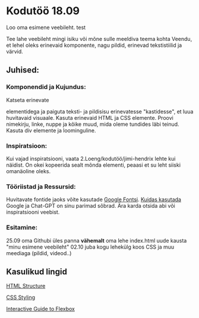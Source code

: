 # Kodutöö 18.09

Loo oma esimene veebileht. test

Tee lahe veebileht mingi isiku või mõne sulle meeldiva teema kohta
Veendu, et lehel oleks erinevaid komponente, nagu pildid, erinevad tekstistiilid ja värvid.

## Juhised:
### Komponendid ja Kujundus:
Katseta erinevate <div> elementidega ja paiguta teksti- ja pildisisu erinevatesse "kastidesse", et luua huvitavaid visuaale.
Kasuta erinevaid HTML ja CSS elemente. Proovi nimekirju, linke, nuppe ja kõike muud, mida oleme tundides läbi teinud. Kasuta div elemente ja loominguline.
### Inspiratsioon:
Kui vajad inspiratsiooni, vaata 2.Loeng/kodutöö/jimi-hendrix lehte kui näidist. On okei kopeerida sealt mõnda elementi, peaasi et su leht siiski omanäoline oleks.
### Tööriistad ja Ressursid:
Huvitavate fontide jaoks võite kasutade [Google Fontsi](https://fonts.google.com). [Kuidas kasutada](https://www.w3schools.com/css/css_font_google.asp)
Google ja Chat-GPT on sinu parimad sõbrad. Ära karda otsida abi või inspiratsiooni veebist.
### Esitamine:
25.09 oma Githubi üles panna **vähemalt** oma lehe index.html uude kausta "minu esimene veebileht"
02.10 juba kogu lehekülg koos CSS ja muu meediaga (pildid, videod..)


## Kasulikud lingid
[HTML Structure](https://developer.mozilla.org/en-US/docs/Learn/HTML/Introduction_to_HTML/Document_and_website_structure) 

[CSS Styling](https://developer.mozilla.org/en-US/docs/Learn/CSS/First_steps/Styling_a_biography_page)

[Interactive Guide to Flexbox](https://www.joshwcomeau.com/css/interactive-guide-to-flexbox/)


